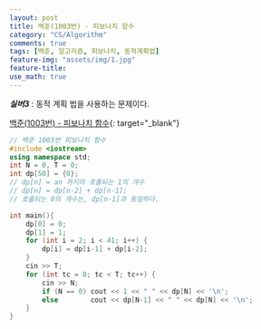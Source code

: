 ```yaml
---
layout: post
title: 백준(1003번) - 피보나치 함수
category: "CS/Algorithm"
comments: true
tags: [백준, 알고리즘, 피보나치, 동적계획법]
feature-img: "assets/img/1.jpg"
feature-title:
use_math: true
---
```


**_실버3_** : 동적 계획 법을 사용하는 문제이다.

[백준(1003번) - 피보나치 함수](https://www.acmicpc.net/problem/1003){: target="\_blank"}

```c++
// 백준 1003번 피보나치 함수
#include <iostream>
using namespace std;
int N = 0, T = 0;
int dp[50] = {0};
// dp[n] = an 까지의 호출되는 1의 개수
// dp[n] = dp[n-2] + dp[n-1];
// 호출되는 0의 개수는, dp[n-1]과 동일하다.

int main(){
    dp[0] = 0;
    dp[1] = 1;
    for (int i = 2; i < 41; i++) {
        dp[i] = dp[i-1] + dp[i-2];
    }
    cin >> T;
    for (int tc = 0; tc < T; tc++) {
        cin >> N;
        if (N == 0) cout << 1 << " " << dp[N] << '\n';
        else        cout << dp[N-1] << " " << dp[N] << '\n';
    }
}

```
